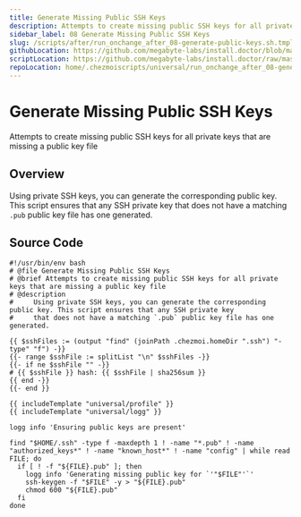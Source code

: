 ```yaml
---
title: Generate Missing Public SSH Keys
description: Attempts to create missing public SSH keys for all private keys that are missing a public key file
sidebar_label: 08 Generate Missing Public SSH Keys
slug: /scripts/after/run_onchange_after_08-generate-public-keys.sh.tmpl
githubLocation: https://github.com/megabyte-labs/install.doctor/blob/master/home/.chezmoiscripts/universal/run_onchange_after_08-generate-public-keys.sh.tmpl
scriptLocation: https://github.com/megabyte-labs/install.doctor/raw/master/home/.chezmoiscripts/universal/run_onchange_after_08-generate-public-keys.sh.tmpl
repoLocation: home/.chezmoiscripts/universal/run_onchange_after_08-generate-public-keys.sh.tmpl
---
```

# Generate Missing Public SSH Keys

Attempts to create missing public SSH keys for all private keys that are missing a public key file

## Overview

Using private SSH keys, you can generate the corresponding public key. This script ensures that any SSH private key
that does not have a matching `.pub` public key file has one generated.



## Source Code

```
#!/usr/bin/env bash
# @file Generate Missing Public SSH Keys
# @brief Attempts to create missing public SSH keys for all private keys that are missing a public key file
# @description
#     Using private SSH keys, you can generate the corresponding public key. This script ensures that any SSH private key
#     that does not have a matching `.pub` public key file has one generated.

{{ $sshFiles := (output "find" (joinPath .chezmoi.homeDir ".ssh") "-type" "f") -}}
{{- range $sshFile := splitList "\n" $sshFiles -}}
{{- if ne $sshFile "" -}}
# {{ $sshFile }} hash: {{ $sshFile | sha256sum }}
{{ end -}}
{{- end }}

{{ includeTemplate "universal/profile" }}
{{ includeTemplate "universal/logg" }}

logg info 'Ensuring public keys are present'

find "$HOME/.ssh" -type f -maxdepth 1 ! -name "*.pub" ! -name "authorized_keys*" ! -name "known_host*" ! -name "config" | while read FILE; do
  if [ ! -f "${FILE}.pub" ]; then
    logg info 'Generating missing public key for `'"$FILE"'`'
    ssh-keygen -f "$FILE" -y > "${FILE}.pub"
    chmod 600 "${FILE}.pub"
  fi
done
```
